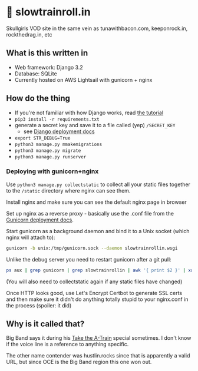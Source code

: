 # 🎷 slowtrainroll.in

Skullgirls VOD site in the same vein as tunawithbacon.com, keeponrock.in, 
rockthedrag.in, etc

## What is this written in

* Web framework: Django 3.2
* Database: SQLite 
* Currently hosted on AWS Lightsail with gunicorn + nginx

## How do the thing

- If you're not familiar with how Django works, read 
  [the tutorial](https://docs.djangoproject.com/en/3.2/intro/tutorial01/)
- `pip3 install -r requirements.txt`
- generate a secret key and save it to a file called (yep) `/SECRET_KEY` 
  - see [Django deployment docs](https://docs.djangoproject.com/en/3.2/howto/deployment/checklist/#secret-key)
- `export STR_DEBUG=True`
- `python3 manage.py mmakemigrations`
- `python3 manage.py migrate`
- `python3 manage.py runserver`

### Deploying with gunicorn+nginx

Use `python3 manage.py collectstatic` to collect all your static files together
to the `/static` directory where nginx can see them.

Install nginx and make sure you can see the default nginx page in browser

Set up nginx as a reverse proxy - basically use the .conf file from the
[Gunicorn deployment docs](https://docs.gunicorn.org/en/stable/deploy.html).

Start gunicorn as a background daemon and bind it to a Unix socket
(which nginx will attach to):

```bash
gunicorn -b unix:/tmp/gunicorn.sock --daemon slowtrainrollin.wsgi
```

Unlike the debug server you need to restart gunicorn after a git pull: 

```bash
ps aux | grep gunicorn | grep slowtrainrollin | awk '{ print $2 }' | xargs kill -HUP
```

(You will also need to collectstatic again if any static files have changed)

Once HTTP looks good, use Let's Encrypt Certbot to generate SSL certs and then 
make sure it didn't do anything totally stupid to your nginx.conf in the process
(spoiler: it did)

## Why is it called that?

Big Band says it during his 
[Take the A-Train](https://www.youtube.com/watch?v=cb2w2m1JmCY) special 
sometimes. I don't know if the voice line is a reference to anything specific.

The other name contender was hustlin.rocks since that is apparently a valid URL,
but since OCE is the Big Band region this one won out.
